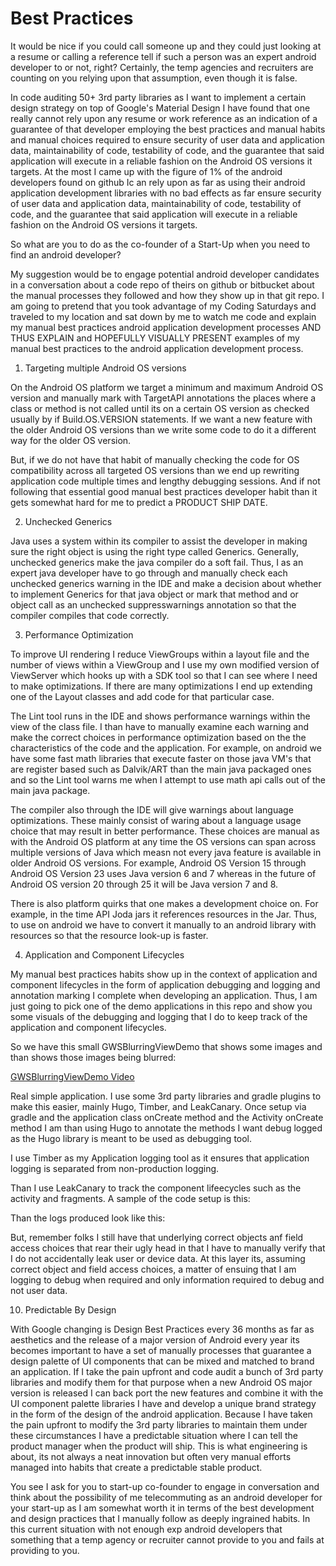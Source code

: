 Best Practices
==============

It would be nice if you could call someone up and they could just looking at a resume or calling a reference
tell if such a person was an expert android developer to or not, right?  Certainly, the temp agencies and
recruiters are counting on you relying upon that assumption, even though it is false.

In code auditing 50+ 3rd party libraries as I want to implement a certain design strategy on top of
Google's Material Design I have found that one really cannot rely upon any resume or work reference as
an indication of a guarantee of that developer employing the best practices and manual habits and manual
choices required to ensure security of user data and application data, maintainability of code,
testability of code, and the guarantee that said application will execute in a reliable fashion on the
Android OS versions it targets. At the most I came up with the figure of 1% of the android developers
found on github Ic an rely upon as far as using their android application development libraries with
no bad effects as far ensure security of user data and application data, maintainability of code,
testability of code, and the guarantee that said application will execute in a reliable fashion on the
Android OS versions it targets.

So what are you to do as the co-founder of a Start-Up when you need to find an android developer?

My suggestion would be to engage potential android developer candidates in a conversation about a code
repo of theirs on github or bitbucket about the manual processes they followed and how they show up in
that git repo. I am going to pretend that you took advantage of my Coding Saturdays and traveled to my
location and sat down by me to watch me code and explain my manual best practices android application
development processes AND THUS EXPLAIN and HOPEFULLY VISUALLY PRESENT examples of my manual best practices
to the android application development process.

1. Targeting multiple Android OS versions

On the Android OS platform we target a minimum and maximum Android OS version and manually mark with
TargetAPI annotations the places where a class or method is not called until its on a certain OS version as
checked usually by if Build.OS.VERSION statements. If we want a new feature with the older Android OS
versions than we write some code to do it a different way for the older OS version.

But, if we do not have that habit of manually checking the code for OS compatibility across all targeted
OS versions than we end up rewriting application code multiple times and lengthy debugging sessions.
And if not following that essential good manual best practices developer habit than it gets somewhat
hard for me to predict a PRODUCT SHIP DATE.

2. Unchecked Generics

Java uses a system within its compiler to assist the developer in making sure the right object is using the
right type called Generics. Generally, unchecked generics make the java compiler do a soft fail. Thus, I as
an expert java developer have to go through and manually check each unchecked generics warning in the IDE and
make a decision about whether to implement Generics for that java object or mark that method and or object
call as an unchecked suppresswarnings annotation so that the compiler compiles that code correctly.

3. Performance Optimization

To improve UI rendering I reduce ViewGroups within a layout file and the number of views within a ViewGroup and
I use my own modified version of ViewServer which hooks up with a SDK tool so that I can see where I need
to make optimizations.  If there are many optimizations I end up extending one of the Layout classes and
add code for that particular case.

The Lint tool runs in the IDE and shows performance warnings within the view of the class file. I than have to
manually examine each warning and make the correct choices in performance optimization based on the the
characteristics of the code and the application. For example, on android we have some fast math libraries that
execute faster on those java VM's that are register based such as Dalvik/ART than the main java packaged ones
and so the Lint tool warns me when I attempt to use math api calls out of the main java package.

The compiler also through the IDE will give warnings about language optimizations. These mainly consist of
waring about a language usage choice that may result in better performance. These choices are manual
as with the Android OS platform at any time the OS versions can span across multiple versions of
Java which measn not every java feature is available in older Android OS versions. For example,
Android OS Version 15 through Android OS Version 23 uses Java version 6 and 7 whereas in the future of
Android OS version 20 through 25 it will be Java version 7 and 8.

There is also platform quirks that one makes a development choice on. For example, in the time API Joda jars it
references resources in the Jar. Thus, to use on android we have to convert it manually to an android
library with resources so that the resource look-up is faster.


4. Application and Component Lifecycles

My manual best practices habits show up in the context of application and component lifecycles in the
form of application debugging and logging and annotation marking I complete when developing an application.
Thus, I am just going to pick one of the demo applications in this repo and show you some visuals of the
debugging and logging that I do to keep track of the application and component lifecycles.

So we have this small GWSBlurringViewDemo that shows some images and than shows those images being
blurred:

[GWSBlurringViewDemo Video]()

Real simple application.  I use some 3rd party libraries and gradle plugins to make this easier,
mainly Hugo, Timber, and LeakCanary. Once setup via gradle and the application class onCreate method and
the Activity onCreate method I am than using Hugo to annotate the methods I want debug logged as
the Hugo library is  meant to be used as debugging tool.

I use Timber as my Application logging tool as it ensures that application logging is separated from
non-production logging.

Than I use LeakCanary to track the component lifeecycles such as the activity and fragments.  A sample of the
code setup is this:






Than the logs produced look like this:





But, remember folks I still have that underlying correct objects anf field access choices that rear their
ugly head in that I have to manually verify that I do not accidentally leak user or device data. At this
layer its, assuming correct object and field access choices, a matter of ensuing that I am logging to
debug when required and only information required to debug and not user data.








10. Predictable By Design

With Google changing is Design Best Practices every 36 months as far as aesthetics and the release of
a major version of Android every year its becomes important to have a set of manually processes that
guarantee a design palette of UI components that can be mixed and matched to brand an application. If
I take the pain upfront and code audit a bunch of 3rd party libraries and modify them for that purpose
when a new Android OS major version is released I can back port the new features and combine it with the
UI component palette libraries I have and develop a unique brand strategy in the form of the design of the
android application. Because I have taken the pain upfront to modify the 3rd party libraries to maintain
them under these circumstances I have a predictable situation where I can tell the product manager when
the product will ship.  This is what engineering is about, its not always a neat innovation but often
very manual efforts managed into habits that create a predictable stable product.

You see I ask for you to start-up co-founder to engage in conversation and think about the possibility
of me telecommuting as an android developer for your start-up as I am somewhat worth it in terms of the
best development and design practices that I manually follow as deeply ingrained habits. In this current
situation with not enough exp android developers that something that a temp agency or recruiter cannot
provide to you and fails at providing to you.